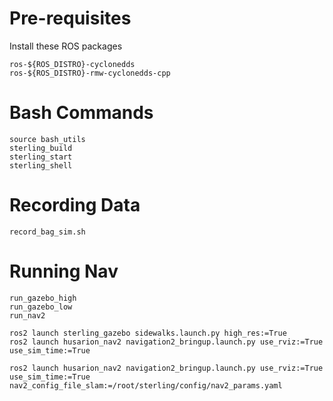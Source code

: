 # Pre-requisites
Install these ROS packages  
```
ros-${ROS_DISTRO}-cyclonedds
ros-${ROS_DISTRO}-rmw-cyclonedds-cpp
```

# Bash Commands
```
source bash_utils
sterling_build
sterling_start
sterling_shell
```

# Recording Data
```
record_bag_sim.sh
```

# Running Nav
```
run_gazebo_high
run_gazebo_low
run_nav2

ros2 launch sterling_gazebo sidewalks.launch.py high_res:=True
ros2 launch husarion_nav2 navigation2_bringup.launch.py use_rviz:=True use_sim_time:=True

ros2 launch husarion_nav2 navigation2_bringup.launch.py use_rviz:=True use_sim_time:=True nav2_config_file_slam:=/root/sterling/config/nav2_params.yaml
```